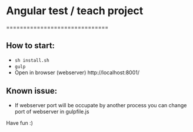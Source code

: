 # Angular test / teach project
==============================

## How to start:
- ```sh install.sh```
- ```gulp```
- Open in browser (webserver) http://localhost:8001/

## Known issue:
- If webserver port will be occupate by another process you can change port of webserver in gulpfile.js

Have fun :)

